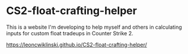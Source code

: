 # CS2-float-crafting-helper
This is a website I'm developing to help myself and others in calculating inputs for custom float tradeups in Counter Strike 2.

https://leoncwiklinski.github.io/CS2-float-crafting-helper/
